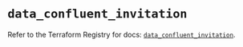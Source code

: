 # `data_confluent_invitation`

Refer to the Terraform Registry for docs: [`data_confluent_invitation`](https://registry.terraform.io/providers/confluentinc/confluent/2.10.0/docs/data-sources/invitation).
